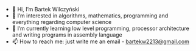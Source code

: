 - 👋 Hi, I’m Bartek Wilczyński
- 👀 I’m interested in algorithms, mathematics, programming and everything regarding computer science
- 🌱 I’m currently learning low level programming, processor architecture and writing programs in assembly language
- 📫 How to reach me: just write me an email - bartekw2213@gmail.com
